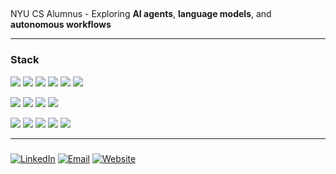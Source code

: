 ## 

NYU CS Alumnus - Exploring **AI agents**, **language models**, and **autonomous workflows**

---

### Stack
<p>
  <img src="https://img.shields.io/badge/-Python-05122A?style=flat&logo=python" />
  <img src="https://img.shields.io/badge/-JavaScript-05122A?style=flat&logo=javascript" />
  <img src="https://img.shields.io/badge/-C-05122A?style=flat&logo=c" />
  <img src="https://img.shields.io/badge/-Kotlin-05122A?style=flat&logo=kotlin" />
  <img src="https://img.shields.io/badge/-TypeScript-05122A?style=flat&logo=typescript" />
  <img src="https://img.shields.io/badge/-SQL-05122A?style=flat&logo=mysql" />
</p>

<p>
  <img src="https://img.shields.io/badge/-Git-05122A?style=flat&logo=git" />
  <img src="https://img.shields.io/badge/-Postman-05122A?style=flat&logo=postman" />
  <img src="https://img.shields.io/badge/-Next.js-05122A?style=flat&logo=next.js" />
  <img src="https://img.shields.io/badge/-React-05122A?style=flat&logo=react" />
</p>

<p>
  <img src="https://img.shields.io/badge/-TensorFlow-05122A?style=flat&logo=tensorflow" />
  <img src="https://img.shields.io/badge/-NumPy-05122A?style=flat&logo=numpy" />
  <img src="https://img.shields.io/badge/-Pandas-05122A?style=flat&logo=pandas" />
  <img src="https://img.shields.io/badge/-Pinecone-05122A?style=flat&logo=pinecone" />
  <img src="https://img.shields.io/badge/-Scikit--Learn-05122A?style=flat&logo=scikitlearn" />
</p>



---

### 
[![LinkedIn](https://img.shields.io/badge/-LinkedIn-0072b1?style=flat&logo=linkedin)](https://www.linkedin.com/in/jackyang25)
[![Email](https://img.shields.io/badge/-Email-D14836?style=flat&logo=gmail)](mailto:jy3784@nyu.edu)
[![Website](https://img.shields.io/badge/-Portfolio-000000?style=flat&logo=vercel)](https://jackyang.fun)
